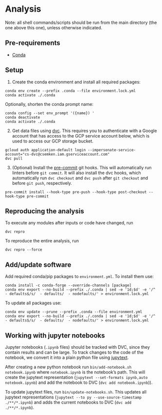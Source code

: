 # Analysis

Note: all shell commands/scripts should be run from the main directory (the one above this one), unless otherwise indicated.

## Pre-requirements

- [Conda](https://docs.anaconda.com/miniconda/miniconda-install/)

## Setup

<!-- 0. Fill in `config/.env.template` and save it as `.env` in the main directory -->

1. Create the conda environment and install all required packages:
```shell
conda env create --prefix .conda --file environment.lock.yml
conda activate ./.conda
```

Optionally, shorten the conda prompt name:
```shell
conda config --set env_prompt '({name}) '
conda deactivate
conda activate ./.conda
```

2. Get data files using [dvc](https://dvc.org/). This requires you to authenticate with a Google account that has access to the GCP service account below, which is used to access our GCP storage bucket.
```shell
gcloud auth application-default login --impersonate-service-account="cs-dvc@csemken.iam.gserviceaccount.com"
dvc pull
```

3. (Optional) Install the [pre-commit](https://pre-commit.com/) git hooks. This will automatically run linters before `git commit`. It will also install the dvc hooks, which automatically run `dvc checkout` and `dvc push` after `git checkout` and before `git push`, respectively.
```shell
pre-commit install --hook-type pre-push --hook-type post-checkout --hook-type pre-commit
```

## Reproducing the analysis

To execute any modules after inputs or code have changed, run
```
dvc repro
```

To reproduce the entire analysis, run
```
dvc repro --force
```

## Add/update software

Add required conda/pip packages to `environment.yml`. To install them use:
```shell
conda install -c conda-forge --override-channels [package]
conda env export --no-build --prefix ./.conda | sed -e '1d;$d' -e '/^  - defaults$/s/  - defaults/  - nodefaults/' > environment.lock.yml
```

To update all packages use:
```shell
conda env update --prune --prefix .conda --file environment.yml
conda env export --no-build --prefix ./.conda | sed -e '1d;$d' -e '/^  - defaults$/s/  - defaults/  - nodefaults/' > environment.lock.yml
```

## Working with jupyter notebooks

Jupyter notebooks (`.ipynb` files) should be tracked with DVC, since they contain results and can be large. To track changes to the code of the notebook, we convert it into a plain python file using [jupytext](https://jupytext.readthedocs.io/).

After creating a new python notebook run `bin/add-notebook.sh notebook.ipynb` where `notebook.ipynb` is the notebook’s path.
This will create the jupytext representation (`jupytext --set-formats ipynb,auto notebook.ipynb`) and add the notebook to DVC (`dvc add notebook.ipynb`)).

To update jupytext files, run `bin/update-notebooks.sh`.
This updates all jupytext representations (`jupytext --to py --use-source-timestamp ./**/*.ipynb`) and adds the current notebooks to DVC (`dvc add ./**/*.ipynb`).
